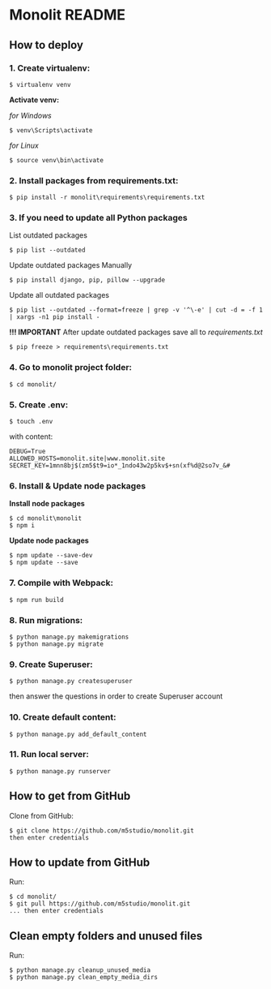 # Monolit README

## How to deploy
### 1. Create virtualenv:
```
$ virtualenv venv
```

**Activate venv:**  

*for Windows*
```
$ venv\Scripts\activate
```

*for Linux*
```
$ source venv\bin\activate
```


### 2. Install packages from requirements.txt:
```
$ pip install -r monolit\requirements\requirements.txt
```


### 3. If you need to update all Python packages
List outdated packages
```
$ pip list --outdated
```

Update outdated packages Manually
```
$ pip install django, pip, pillow --upgrade
```

Update all outdated packages
```
$ pip list --outdated --format=freeze | grep -v '^\-e' | cut -d = -f 1  | xargs -n1 pip install -
```

**!!! IMPORTANT**
After update outdated packages save all to *requirements.txt*
```
$ pip freeze > requirements\requirements.txt
```


### 4. Go to monolit project folder:
```
$ cd monolit/
```


### 5. Create .env:
```
$ touch .env
```

with content:
```
DEBUG=True
ALLOWED_HOSTS=monolit.site|www.monolit.site
SECRET_KEY=1mnn8bj$(zm5$t9=io*_1ndo43w2p5kv$+sn(xf%d@2so7v_&#
```


### 6. Install & Update node packages
**Install node packages**
```
$ cd monolit\monolit
$ npm i
```

**Update node packages**
```
$ npm update --save-dev
$ npm update --save
```


### 7. Compile with Webpack:
```
$ npm run build
```


### 8. Run migrations:
```
$ python manage.py makemigrations
$ python manage.py migrate
```


### 9. Create Superuser:
```
$ python manage.py createsuperuser
```
then answer the questions in order to create Superuser account


### 10. Create default content:
```
$ python manage.py add_default_content
```


### 11. Run local server:
```
$ python manage.py runserver
```



## How to get from GitHub
Clone from GitHub:
```
$ git clone https://github.com/m5studio/monolit.git
then enter credentials
```


## How to update from GitHub
Run:
```
$ cd monolit/
$ git pull https://github.com/m5studio/monolit.git
... then enter credentials
```

## Clean empty folders and unused files
Run:
```
$ python manage.py cleanup_unused_media
$ python manage.py clean_empty_media_dirs
```
